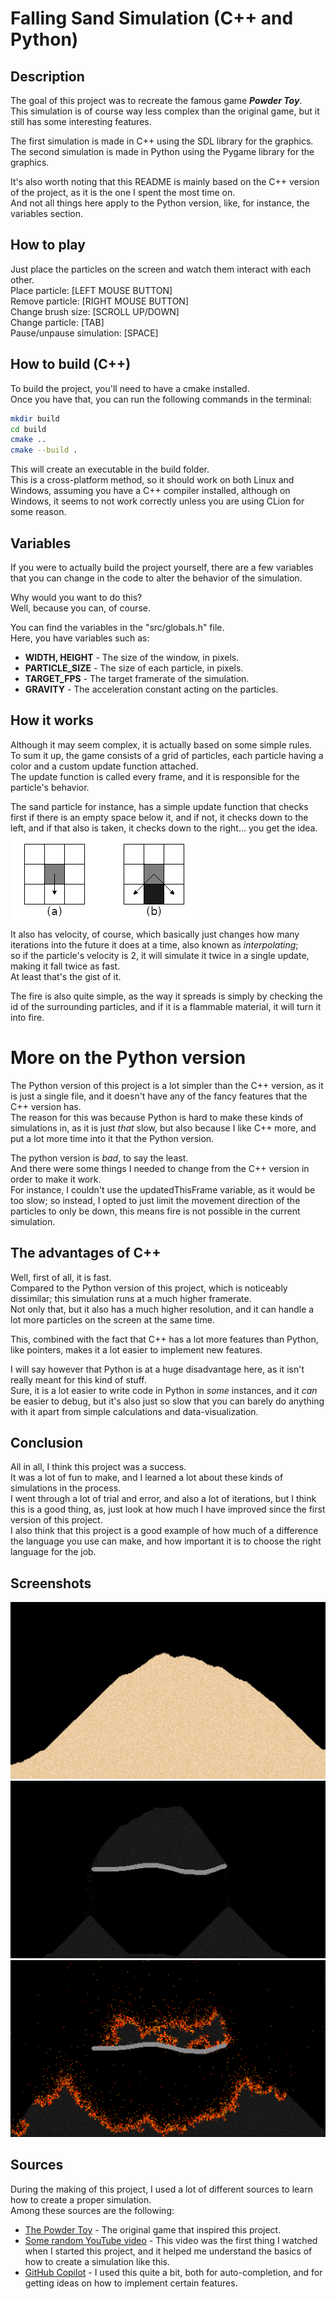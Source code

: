 # Falling Sand Simulation (C++ and Python)

## Description
The goal of this project was to recreate the famous game **_Powder Toy_**. <br>
This simulation is of course way less complex than the original game, but it still has some interesting features. <br>

The first simulation is made in C++ using the SDL library for the graphics. <br>
The second simulation is made in Python using the Pygame library for the graphics. <br>

It's also worth noting that this README is mainly based on the C++ version of the project, as it is the one I spent the most time on. <br>
And not all things here apply to the Python version, like, for instance, the variables section.

## How to play
Just place the particles on the screen and watch them interact with each other. <br>
Place particle: [LEFT MOUSE BUTTON] <br>
Remove particle: [RIGHT MOUSE BUTTON] <br>
Change brush size: [SCROLL UP/DOWN] <br>
Change particle: [TAB] <br>
Pause/unpause simulation: [SPACE]

## How to build (C++)
To build the project, you'll need to have a cmake installed. <br>
Once you have that, you can run the following commands in the terminal: <br>
```bash
mkdir build
cd build
cmake ..
cmake --build .
```
This will create an executable in the build folder. <br>
This is a cross-platform method, so it should work on both Linux and Windows, assuming you have a C++ compiler installed,
although on Windows, it seems to not work correctly unless you are using CLion for some reason.

## Variables
If you were to actually build the project yourself, there are a few variables that you can change in the code to alter the behavior of the simulation. <br>

Why would you want to do this? <br>
Well, because you can, of course. <br>

You can find the variables in the "src/globals.h" file. <br>
Here, you have variables such as:
- **WIDTH, HEIGHT** - The size of the window, in pixels.
- **PARTICLE_SIZE** - The size of each particle, in pixels.
- **TARGET_FPS** - The target framerate of the simulation.
- **GRAVITY** - The acceleration constant acting on the particles.

## How it works
Although it may seem complex, it is actually based on some simple rules. <br>
To sum it up, the game consists of a grid of particles, each particle having a color and a custom update function attached. <br>
The update function is called every frame, and it is responsible for the particle's behavior. <br>

The sand particle for instance, has a simple update function that checks first if there is an empty space below it, and if not, it checks down to the left, and if that also is taken, it checks down to the right... you get the idea. <br>
![Sand logic](.resources/sand-rules.png) <br>
It also has velocity, of course, which basically just changes how many iterations into the future it does at a time, also known as _interpolating_; <br>
so if the particle's velocity is 2, it will simulate it twice in a single update, making it fall twice as fast. <br>
At least that's the gist of it.

The fire is also quite simple, as the way it spreads is simply by checking the id of the surrounding particles, and if it is a flammable material, it will turn it into fire.

# More on the Python version
The Python version of this project is a lot simpler than the C++ version, as it is just a single file, and it doesn't have any of the fancy features that the C++ version has. <br>
The reason for this was because Python is hard to make these kinds of simulations in, as it is just _that_ slow, but also because I like C++ more, and put a lot more time into it that the Python version. <br>

The python version is _bad_, to say the least. <br>
And there were some things I needed to change from the C++ version in order to make it work. <br>
For instance, I couldn't use the updatedThisFrame variable, as it would be too slow; so instead, I opted to just limit the movement direction of the particles to only be down, this means fire is not possible in the current simulation. <br>

## The advantages of C++
Well, first of all, it is fast. <br>
Compared to the Python version of this project, which is noticeably dissimilar; this simulation runs at a much higher framerate. <br>
Not only that, but it also has a much higher resolution, and it can handle a lot more particles on the screen at the same time. <br>

This, combined with the fact that C++ has a lot more features than Python, like pointers, makes it a lot easier to implement new features. <br>

I will say however that Python is at a huge disadvantage here, as it isn't really meant for this kind of stuff. <br>
Sure, it is a lot easier to write code in Python in _some_ instances, and it _can_ be easier to debug, but it's also just so slow that you can barely do anything with it apart from simple calculations and data-visualization. <br>

## Conclusion
All in all, I think this project was a success. <br>
It was a lot of fun to make, and I learned a lot about these kinds of simulations in the process. <br>
I went through a lot of trial and error, and also a lot of iterations, but I think this is a good thing, as, just look at how much I have improved since the first version of this project. <br>
I also think that this project is a good example of how much of a difference the language you use can make, and how important it is to choose the right language for the job. <br>

## Screenshots
![Screenshot 1](screenshots/sand.png)
![Screenshot 1](screenshots/gunpowder.png)
![Screenshot 1](screenshots/fire.png)

## Sources
During the making of this project, I used a lot of different sources to learn how to create a proper simulation. <br>
Among these sources are the following: <br>
- [The Powder Toy](https://powdertoy.co.uk/) - The original game that inspired this project.
- [Some random YouTube video](https://www.youtube.com/watch?v=VLZjd_Y1gJ8) - This video was the first thing I watched when I started this project, and it helped me understand the basics of how to create a simulation like this.
- [GitHub Copilot](https://copilot.github.com/) - I used this quite a bit, both for auto-completion, and for getting ideas on how to implement certain features.
